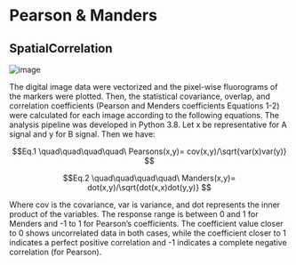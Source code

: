 # Pearson & Manders
## SpatialCorrelation

![image](https://user-images.githubusercontent.com/113156852/193446180-eaa49889-225d-4344-a9b7-9f066f1880b4.png)

The digital image data were vectorized and the pixel-wise fluorograms of the markers were plotted. Then, the statistical covariance, overlap, and correlation coefficients (Pearson and Menders coefficients Equations 1-2) were calculated for each image according to the following equations. The analysis pipeline was developed in Python 3.8.
Let x be representative for A signal and y for B signal. Then we have:

$$Eq.1 \quad\quad\quad\quad\ Pearsons(x,y)= cov(x,y)/\sqrt{var(x)var(y)} $$

$$Eq.2 \quad\quad\quad\quad\ Manders(x,y)= dot(x,y)/\sqrt{dot(x,x)dot(y,y)} $$

Where cov is the covariance, var is variance, and dot represents the inner product of the variables.
The response range is between 0 and 1 for Menders and -1 to 1 for Pearson’s coefficients. The coefficient value closer to 0 shows uncorrelated data in both cases, while the coefficient closer to 1 indicates a perfect positive correlation and -1 indicates a complete negative correlation (for Pearson).  
